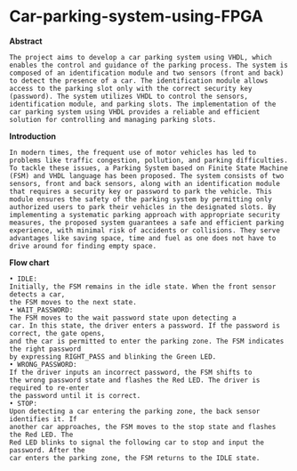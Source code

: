 # Car-parking-system-using-FPGA

**Abstract**

    The project aims to develop a car parking system using VHDL, which enables the control and guidance of the parking process. The system is composed of an identification module and two sensors (front and back) to detect the presence of a car. The identification module allows access to the parking slot only with the correct security key (password). The system utilizes VHDL to control the sensors, identification module, and parking slots. The implementation of the car parking system using VHDL provides a reliable and efficient solution for controlling and managing parking slots. 

**Introduction**

    In modern times, the frequent use of motor vehicles has led to problems like traffic congestion, pollution, and parking difficulties. To tackle these issues, a Parking System based on Finite State Machine (FSM) and VHDL language has been proposed. The system consists of two sensors, front and back sensors, along with an identification module that requires a security key or password to park the vehicle. This module ensures the safety of the parking system by permitting only authorized users to park their vehicles in the designated slots. By implementing a systematic parking approach with appropriate security measures, the proposed system guarantees a safe and efficient parking experience, with minimal risk of accidents or collisions. They serve advantages like saving space, time and fuel as one does not have to drive around for finding empty space.

**Flow chart**

    • IDLE: 
    Initially, the FSM remains in the idle state. When the front sensor detects a car, 
    the FSM moves to the next state.
    • WAIT_PASSWORD: 
    The FSM moves to the wait password state upon detecting a 
    car. In this state, the driver enters a password. If the password is correct, the gate opens, 
    and the car is permitted to enter the parking zone. The FSM indicates the right password 
    by expressing RIGHT_PASS and blinking the Green LED.
    • WRONG_PASSWORD: 
    If the driver inputs an incorrect password, the FSM shifts to 
    the wrong password state and flashes the Red LED. The driver is required to re-enter 
    the password until it is correct.
    • STOP:
    Upon detecting a car entering the parking zone, the back sensor identifies it. If 
    another car approaches, the FSM moves to the stop state and flashes the Red LED. The 
    Red LED blinks to signal the following car to stop and input the password. After the 
    car enters the parking zone, the FSM returns to the IDLE state.
